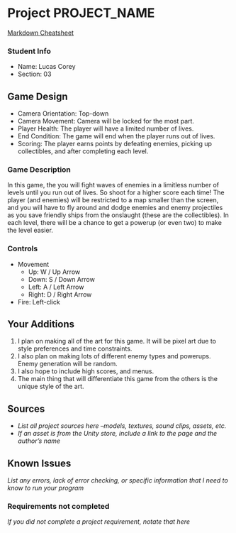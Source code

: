 # Project PROJECT_NAME

[Markdown Cheatsheet](https://github.com/adam-p/markdown-here/wiki/Markdown-Here-Cheatsheet)

### Student Info

-   Name: Lucas Corey
-   Section: 03

## Game Design

-   Camera Orientation: Top-down
-   Camera Movement: Camera will be locked for the most part.
-   Player Health: The player will have a limited number of lives.
-   End Condition: The game will end when the player runs out of lives.
-   Scoring: The player earns points by defeating enemies, picking up collectibles, and after completing each level.

### Game Description

In this game, the you will fight waves of enemies in a limitless number of levels until you run out of lives. So shoot for a higher score each time! The player (and enemies) will be restricted to a map smaller than the screen, and you will have to fly around and dodge enemies and enemy projectiles as you save friendly ships from the onslaught (these are the collectibles). In each level, there will be a chance to get a powerup (or even two) to make the level easier.

### Controls

-   Movement
    -   Up: W / Up Arrow
    -   Down: S / Down Arrow
    -   Left: A / Left Arrow
    -   Right: D / Right Arrow
-   Fire: Left-click

## Your Additions

1. I plan on making all of the art for this game. It will be pixel art due to style preferences and time constraints.
2. I also plan on making lots of different enemy types and powerups. Enemy generation will be random.
3. I also hope to include high scores, and menus.
4. The main thing that will differentiate this game from the others is the unique style of the art.

## Sources

-   _List all project sources here –models, textures, sound clips, assets, etc._
-   _If an asset is from the Unity store, include a link to the page and the author’s name_

## Known Issues

_List any errors, lack of error checking, or specific information that I need to know to run your program_

### Requirements not completed

_If you did not complete a project requirement, notate that here_


